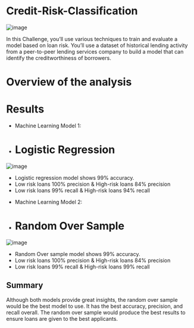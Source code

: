 # Credit-Risk-Classification




![image](https://github.com/jalainep/credit-risk-classification/assets/143963189/24285b8d-cb87-4913-b3a2-70fd72a87a5a)

In this Challenge, you’ll use various techniques to train and evaluate a model based on loan risk. You’ll use a dataset of historical lending activity from a peer-to-peer lending services company to build a model that can identify the creditworthiness of borrowers.





# Overview of the analysis





# Results

* Machine Learning Model 1:
* # Logistic Regression

  
![image](https://github.com/jalainep/credit-risk-classification/assets/143963189/80590cb3-5ea1-44c9-8803-f7635dafd893)







- Logistic regression model shows 99% accuracy.
- Low risk loans 100% precision & High-risk loans 84% precision
- Low risk loans 99% recall & High-risk loans 94% recall




















* Machine Learning Model 2:
* # Random Over Sample

 
  
![image](https://github.com/jalainep/credit-risk-classification/assets/143963189/ae02367d-e5ce-4f7b-bf60-cad3afb70068)





- Random Over sample model shows 99% accuracy.
- Low risk loans 100% precision & High-risk loans 84% precision
- Low risk loans 99% recall & High-risk loans 99% recall








## Summary

Although both models provide great insights, the random over sample would be the best model to use. It has the best accuracy, precision, and recall overall. The random over sample would produce the best results to ensure loans are given to the best applicants.
